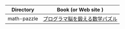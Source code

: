 | Directory   | Book (or Web site )                                                     |
| ----------- | ------------------------------------------------------------------------ |
| math-pazzle | [プログラマ脳を鍛える数学パズル](https://www.amazon.co.jp/dp/B016QEE30G) |
